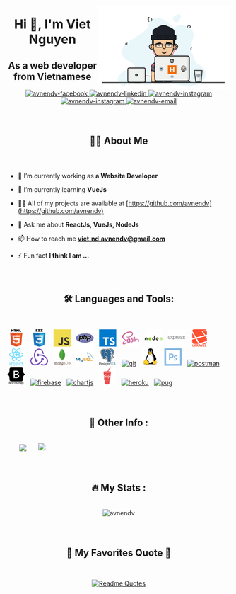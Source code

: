 [<img align='right' src="images/nerd2.gif" width="300" alt="giphy">](https://avnendv.id.vn)

<h1 align="center">Hi 👋, I'm Viet Nguyen</h1>
<h2 align="center">As a web developer from Vietnamese</h2>

<!-- https://icons8.com -->
<div align="center">
  <a href="https://facebook.com/avnendv" target="blank">
    <img src="https://img.icons8.com/bubbles/100/000000/facebook-new.png" width="50" height="50" alt="avnendv-facebook" />
  </a>
  <!-- <a href="https://www.youtube.com/c/avnendv" target="blank">
    <img src="https://img.icons8.com/bubbles/100/000000/youtube-squared.png" width="50" height="50" alt="avnendv-youtube" />
  </a> -->
  <a href="https://www.linkedin.com/in/avnendv" target="blank">
    <img src="https://img.icons8.com/bubbles/100/000000/linkedin.png" width="50" height="50" alt="avnendv-linkedin" />
  </a>
  <a href="https://instagram.com/avnendv" target="blank">
    <img src="https://img.icons8.com/bubbles/100/000000/instagram.png" width="50" height="50" alt="avnendv-instagram" />
  </a>
  <a href="https://discord.gg/avnendv" target="blank">
    <img src="https://img.icons8.com/bubbles/100/000000/discord.png" width="50" height="50" alt="avnendv-instagram" />
  </a>
  <a href="mailto:viet.nd.avnendv@gmail.com" target="top">
    <img src="https://img.icons8.com/bubbles/100/000000/apple-mail.png" width="50" height="50" alt="avnendv-email" />
  </a>
</div>

###

<br>
<h2 align="center">👩‍💻  About Me</h2>
<br>

###

- 🔭 I’m currently working as **a Website Developer**

- 🌱 I’m currently learning **VueJs**

- 👨‍💻 All of my projects are available at [https://github.com/avnendv](https://github.com/avnendv)

- 💬 Ask me about **ReactJs, VueJs, NodeJs**

- 📫 How to reach me **viet.nd.avnendv@gmail.com**

- ⚡ Fun fact **I think I am ...**

###

<br>
<h2 align="center">🛠 Languages and Tools:</h2>
<br>

[<img  src="https://raw.githubusercontent.com/devicons/devicon/master/icons/html5/html5-original-wordmark.svg" alt="html5" width="40" height="40"/>](https://www.w3.org/html) &nbsp; [<img  src="https://raw.githubusercontent.com/devicons/devicon/master/icons/css3/css3-original-wordmark.svg" alt="css3" width="40" height="40"/>](https://www.w3schools.com/css) &nbsp; [<img  src="https://raw.githubusercontent.com/devicons/devicon/master/icons/javascript/javascript-original.svg" alt="javascript" width="40" height="40"/>](https://developer.mozilla.org/en-US/docs/Web/JavaScript) &nbsp; [<img  src="https://raw.githubusercontent.com/devicons/devicon/master/icons/php/php-original.svg" alt="php" width="40" height="40"/>](https://www.php.net) &nbsp; [<img  src="https://raw.githubusercontent.com/devicons/devicon/master/icons/typescript/typescript-original.svg" alt="typescript" width="40" height="40"/>](https://www.typescriptlang.org) &nbsp; [<img  src="https://raw.githubusercontent.com/devicons/devicon/master/icons/sass/sass-original.svg" alt="sass" width="40" height="40"/>](https://sass-lang.com) &nbsp; [<img  src="https://raw.githubusercontent.com/devicons/devicon/master/icons/nodejs/nodejs-original-wordmark.svg" alt="nodejs" width="40" height="40"/>](https://nodejs.org) &nbsp; [<img  src="https://raw.githubusercontent.com/devicons/devicon/master/icons/express/express-original-wordmark.svg" alt="express" width="40" height="40"/>](https://expressjs.com) &nbsp; [<img  src="https://raw.githubusercontent.com/devicons/devicon/master/icons/laravel/laravel-plain-wordmark.svg" alt="laravel" width="40" height="40"/>](https://laravel.com) &nbsp; [<img  src="https://raw.githubusercontent.com/devicons/devicon/master/icons/react/react-original-wordmark.svg" alt="react" width="40" height="40"/>](https://reactjs.org) &nbsp; [<img  src="https://raw.githubusercontent.com/devicons/devicon/master/icons/redux/redux-original.svg" alt="redux" width="40" height="40"/>](https://redux.js.org) &nbsp; [<img  src="https://raw.githubusercontent.com/devicons/devicon/master/icons/mongodb/mongodb-original-wordmark.svg" alt="mongodb" width="40" height="40"/>](https://www.mongodb.com) &nbsp; [<img  src="https://raw.githubusercontent.com/devicons/devicon/master/icons/mysql/mysql-original-wordmark.svg" alt="mysql" width="40" height="40"/>](https://www.mysql.com) &nbsp; [<img  src="https://raw.githubusercontent.com/devicons/devicon/master/icons/postgresql/postgresql-original-wordmark.svg" alt="postgresql" width="40" height="40"/>](https://www.postgresql.org) &nbsp; [<img  src="https://www.vectorlogo.zone/logos/git-scm/git-scm-icon.svg" alt="git" width="40" height="40"/>](https://git-scm.com) &nbsp; [<img  src="https://raw.githubusercontent.com/devicons/devicon/master/icons/linux/linux-original.svg" alt="linux" width="40" height="40"/>](https://www.linux.org) &nbsp; [<img  src="https://raw.githubusercontent.com/devicons/devicon/master/icons/photoshop/photoshop-line.svg" alt="photoshop" width="40" height="40"/>](https://www.photoshop.com) &nbsp; [<img  src="https://www.vectorlogo.zone/logos/getpostman/getpostman-icon.svg" alt="postman" width="40" height="40"/>](https://postman.com) &nbsp; [<img  src="https://raw.githubusercontent.com/devicons/devicon/master/icons/bootstrap/bootstrap-plain-wordmark.svg" alt="bootstrap" width="40" height="40"/>](https://getbootstrap.com) &nbsp; [<img  src="https://www.vectorlogo.zone/logos/firebase/firebase-icon.svg" alt="firebase" width="40" height="40"/>](https://firebase.google.com) &nbsp; [<img  src="https://www.chartjs.org/media/logo-title.svg" alt="chartjs" width="40" height="40"/>](https://www.chartjs.org) &nbsp; [<img  src="https://raw.githubusercontent.com/devicons/devicon/master/icons/gulp/gulp-plain.svg" alt="gulp" width="40" height="40"/>](https://gulpjs.com) &nbsp; [<img  src="https://www.vectorlogo.zone/logos/heroku/heroku-icon.svg" alt="heroku" width="40" height="40"/>](https://heroku.com) &nbsp; [<img  src="https://cdn.worldvectorlogo.com/logos/pug.svg" alt="pug" width="40" height="40"/>](https://pugjs.org)


###

<br>
<h2 align="center">📄 Other Info :</h2>
<br>
<!-- https://github.com/anuraghazra/github-readme-stats -->
<div align=center>
  <a href="#" title="avnendv">
    <img width="315" align="center" src="https://github-readme-stats.vercel.app/api/top-langs/?username=avnendv&hide=c%23,powershell,Mathematica,Ruby,Objective-C,Objective-C%2b%2b,Cuda&title_color=61dafb&text_color=ffffff&icon_color=61dafb&bg_color=20232a&langs_count=8&layout=compact&border_color=61dafb&hide_border=true" />
  </a>
  <a href="#" title="avnendv">
    <img align="right" width="434" src="https://github-readme-stats.vercel.app/api?username=avnendv&show_icons=true&theme=react&border_color=61dafb&hide_border=true" />
  </a>
</div>

###

<br>
<h2 align="center">🔥 My Stats :</h2>
<br>

<div align="center">
  <img align="center" src="https://github-readme-streak-stats.herokuapp.com/?user=avnendv&" alt="avnendv" />
</div>

###

<br>
<h2 align="center">📑 My Favorites Quote 📑</h2>
<br>
<!-- https://github.com/shravan20/github-readme-quotes -->
<div align="center">

[![Readme Quotes](https://quotes-github-readme.vercel.app/api?type=horizontal&theme=dark)](https://github.com/piyushsuthar/github-readme-quotes)

</div>
